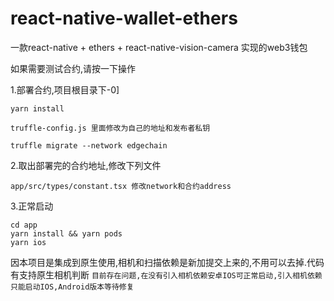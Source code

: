 # react-native-wallet-ethers

一款react-native + ethers + react-native-vision-camera 实现的web3钱包

如果需要测试合约,请按一下操作

1.部署合约,项目根目录下-0]

```angular2html
yarn install

truffle-config.js 里面修改为自己的地址和发布者私钥

truffle migrate --network edgechain
```

2.取出部署完的合约地址,修改下列文件

```
app/src/types/constant.tsx 修改network和合约address
```

3.正常启动

```
cd app
yarn install && yarn pods
yarn ios
```

因本项目是集成到原生使用,相机和扫描依赖是新加提交上来的,不用可以去掉.代码有支持原生相机判断
`
目前存在问题,在没有引入相机依赖安卓IOS可正常启动,引入相机依赖只能启动IOS,Android版本等待修复
`
